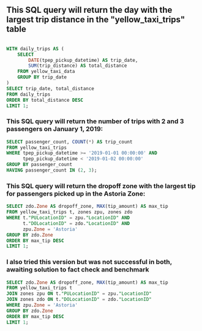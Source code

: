 

## This SQL query will return the day with the largest trip distance in the "yellow_taxi_trips" table
```SQL

WITH daily_trips AS (
    SELECT 
        DATE(tpep_pickup_datetime) AS trip_date, 
        SUM(trip_distance) AS total_distance
    FROM yellow_taxi_data
    GROUP BY trip_date
)
SELECT trip_date, total_distance
FROM daily_trips
ORDER BY total_distance DESC
LIMIT 1;
```
### This SQL query will return the number of trips with 2 and 3 passengers on January 1, 2019:
```SQL
SELECT passenger_count, COUNT(*) AS trip_count
FROM yellow_taxi_trips
WHERE tpep_pickup_datetime >= '2019-01-01 00:00:00' AND
      tpep_pickup_datetime < '2019-01-02 00:00:00'
GROUP BY passenger_count
HAVING passenger_count IN (2, 3);
```
### This SQL query will return the dropoff zone with the largest tip for passengers picked up in the Astoria Zone:
```SQL
SELECT zdo.Zone AS dropoff_zone, MAX(tip_amount) AS max_tip
FROM yellow_taxi_trips t, zones zpu, zones zdo
WHERE t."PULocationID" = zpu."LocationID" AND
      t."DOLocationID" = zdo."LocationID" AND
      zpu.Zone = 'Astoria'
GROUP BY zdo.Zone
ORDER BY max_tip DESC
LIMIT 1;

```

### I also tried this version but was not successful in both, awaiting solution to fact check and benchmark
```SQL
SELECT zdo.Zone AS dropoff_zone, MAX(tip_amount) AS max_tip
FROM yellow_taxi_trips t
JOIN zones zpu ON t."PULocationID" = zpu."LocationID"
JOIN zones zdo ON t."DOLocationID" = zdo."LocationID"
WHERE zpu.Zone = 'Astoria'
GROUP BY zdo.Zone
ORDER BY max_tip DESC
LIMIT 1;

```
